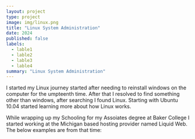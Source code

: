 ```yaml
---
layout: project
type: project
image: img/linux.png
title: "Linux System Administration"
date: 2024
published: false
labels:
  - lable1
  - lable2
  - lable3
  - lable4
summary: "Linux System Administration"
---
```


I started my Linux journey started after needing to reinstall windows on the computer for the umpteenth time. After that I resolved to find something other than windows, after searching I found Linux. Starting with Ubuntu 10.04 started learning more about how Linux works.

While wrapping up my Schooling for my Assoiates degree at Baker College I started working at the Michigan based hosting provider named Liquid Web. The below examples are from that time:
